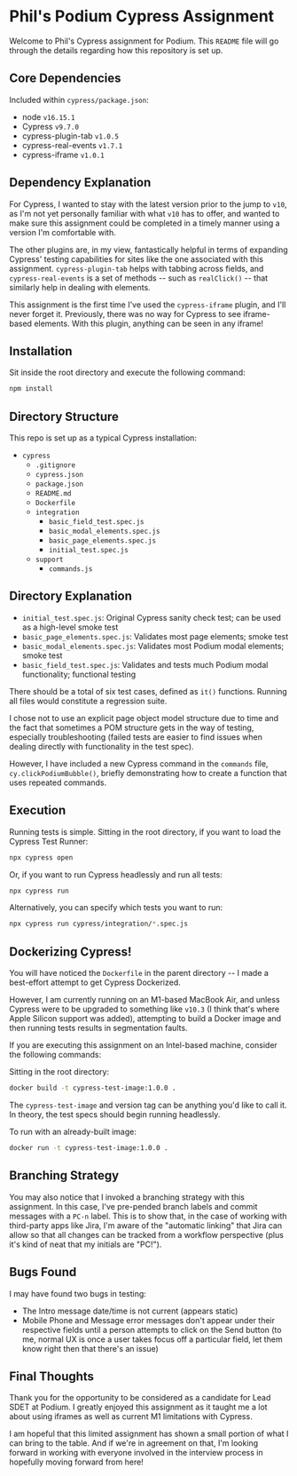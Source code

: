 Phil's Podium Cypress Assignment
================================
Welcome to Phil's Cypress assignment for Podium. This `README` file will go through the details regarding how this repository is set up.
## Core Dependencies
Included within `cypress/package.json`:
* node `v16.15.1`
* Cypress `v9.7.0`
* cypress-plugin-tab `v1.0.5`
* cypress-real-events `v1.7.1`
* cypress-iframe `v1.0.1`

## Dependency Explanation
For Cypress, I wanted to stay with the latest version prior to the jump to `v10`, as I'm not yet personally familiar with what `v10` has to offer, and wanted to make sure this assignment could be completed in a timely manner using a version I'm comfortable with.

The other plugins are, in my view, fantastically helpful in terms of expanding Cypress' testing capabilities for sites like the one associated with this assignment. `cypress-plugin-tab` helps with tabbing across fields, and `cypress-real-events` is a set of methods -- such as `realClick()` -- that similarly help in dealing with elements.

This assignment is the first time I've used the `cypress-iframe` plugin, and I'll never forget it. Previously, there was no way for Cypress to see iframe-based elements. With this plugin, anything can be seen in any iframe!
## Installation
Sit inside the root directory and execute the following command:
```bash
npm install
```
## Directory Structure
This repo is set up as a typical Cypress installation:
* `cypress`
    * `.gitignore`
    * `cypress.json`
    * `package.json`
    * `README.md`
    * `Dockerfile`
    * `integration`
        * `basic_field_test.spec.js`
        * `basic_modal_elements.spec.js`
        * `basic_page_elements.spec.js`
        * `initial_test.spec.js`
    * `support`
        * `commands.js`
## Directory Explanation
* `initial_test.spec.js`: Original Cypress sanity check test; can be used as a high-level smoke test
* `basic_page_elements.spec.js`: Validates most page elements; smoke test
* `basic_modal_elements.spec.js`: Validates most Podium modal elements; smoke test
* `basic_field_test.spec.js`: Validates and tests much Podium modal functionality; functional testing

There should be a total of six test cases, defined as `it()` functions. Running all files would constitute a regression suite.

I chose not to use an explicit page object model structure due to time and the fact that sometimes a POM structure gets in the way of testing, especially troubleshooting (failed tests are easier to find issues when dealing directly with functionality in the test spec).

However, I have included a new Cypress command in the `commands` file, `cy.clickPodiumBubble()`, briefly demonstrating how to create a function that uses repeated commands.
## Execution
Running tests is simple. Sitting in the root directory, if you want to load the Cypress Test Runner:
```bash
npx cypress open
```
Or, if you want to run Cypress headlessly and run all tests:
```bash
npx cypress run
```
Alternatively, you can specify which tests you want to run:
```bash
npx cypress run cypress/integration/*.spec.js
```
## Dockerizing Cypress!
You will have noticed the `Dockerfile` in the parent directory -- I made a best-effort attempt to get Cypress Dockerized.

However, I am currently running on an M1-based MacBook Air, and unless Cypress were to be upgraded to something like `v10.3` (I think that's where Apple Silicon support was added), attempting to build a Docker image and then running tests results in segmentation faults.

If you are executing this assignment on an Intel-based machine, consider the following commands:

Sitting in the root directory:
```bash
docker build -t cypress-test-image:1.0.0 .
```
The `cypress-test-image` and version tag can be anything you'd like to call it. In theory, the test specs should begin running headlessly.

To run with an already-built image:
```bash
docker run -t cypress-test-image:1.0.0 .
```
## Branching Strategy
You may also notice that I invoked a branching strategy with this assignment. In this case, I've pre-pended branch labels and commit messages with a `PC-n` label. This is to show that, in the case of working with third-party apps like Jira, I'm aware of the "automatic linking" that Jira can allow so that all changes can be tracked from a workflow perspective (plus it's kind of neat that my initials are "PC!").
## Bugs Found
I may have found two bugs in testing:
* The Intro message date/time is not current (appears static)
* Mobile Phone and Message error messages don't appear under their respective fields until a person attempts to click on the Send button (to me, normal UX is once a user takes focus off a particular field, let them know right then that there's an issue)
## Final Thoughts
Thank you for the opportunity to be considered as a candidate for Lead SDET at Podium. I greatly enjoyed this assignment as it taught me a lot about using iframes as well as current M1 limitations with Cypress.

I am hopeful that this limited assignment has shown a small portion of what I can bring to the table. And if we're in agreement on that, I'm looking forward in working with everyone involved in the interview process in hopefully moving forward from here!